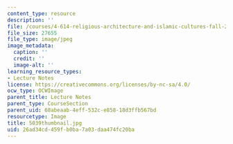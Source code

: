 ```yaml
---
content_type: resource
description: ''
file: /courses/4-614-religious-architecture-and-islamic-cultures-fall-2002/26ad34cd459fb0ba7a03daa474fc20ba_5039thumbnail.jpg
file_size: 27655
file_type: image/jpeg
image_metadata:
  caption: ''
  credit: ''
  image-alt: ''
learning_resource_types:
- Lecture Notes
license: https://creativecommons.org/licenses/by-nc-sa/4.0/
ocw_type: OCWImage
parent_title: Lecture Notes
parent_type: CourseSection
parent_uid: 68abeaab-4eff-532c-e858-18d3ffb567bd
resourcetype: Image
title: 5039thumbnail.jpg
uid: 26ad34cd-459f-b0ba-7a03-daa474fc20ba
---
```

